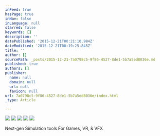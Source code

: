 ```yaml
---
inFeed: true
hasPage: true
inNav: false
inLanguage: null
starred: false
keywords: []
description: ''
datePublished: '2015-12-21T00:21:10.984Z'
dateModified: '2015-12-21T00:19:25.845Z'
title: ''
author: []
sourcePath: _posts/2015-12-21-7a0798c5-9f86-4527-8de1-5b7a5ed8036e.md
published: true
authors: []
publisher:
  name: null
  domain: null
  url: null
  favicon: null
url: 7a0798c5-9f86-4527-8de1-5b7a5ed8036e/index.html
_type: Article

---
```

![](https://the-grid-user-content.s3-us-west-2.amazonaws.com/f8d76cf5-cc95-4acc-b6b5-7c90a7739894.png)
![](https://the-grid-user-content.s3-us-west-2.amazonaws.com/0f0afb51-4c8d-4baf-a23b-9ed7fc16518c.jpg)
![](https://the-grid-user-content.s3-us-west-2.amazonaws.com/c51e738c-5c6a-43d6-8d01-9210455c74d2.jpg)
![](https://the-grid-user-content.s3-us-west-2.amazonaws.com/b9913ec6-3e41-41c0-b521-64c6e4e17008.jpg)
![](https://the-grid-user-content.s3-us-west-2.amazonaws.com/f927466a-59fd-45b0-8c42-c25e37478095.jpg)

Next-gen Simulation tools For Games, VR, & VFX